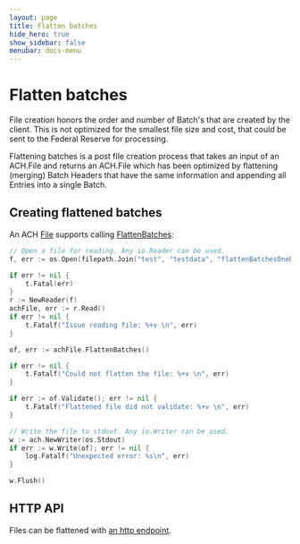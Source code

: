 ```yaml
---
layout: page
title: Flatten batches
hide_hero: true
show_sidebar: false
menubar: docs-menu
---
```


# Flatten batches

File creation honors the order and number of Batch's that are created by the client. This is not optimized for the smallest file size and cost, that could be sent to the Federal Reserve for processing.

Flattening batches is a post file creation process that takes an input of an ACH.File and returns an ACH.File which has been optimized by flattening (merging) Batch Headers that have the same information and appending all Entries into a single Batch.

## Creating flattened batches

An ACH [File](https://godoc.org/github.com/moov-io/ach#File) supports calling [FlattenBatches](https://godoc.org/github.com/moov-io/ach#File.FlattenBatches):

```go
// Open a file for reading. Any io.Reader can be used.
f, err := os.Open(filepath.Join("test", "testdata", "flattenBatchesOneBatchHeader.ach"))

if err != nil {
	t.Fatal(err)
}
r := NewReader(f)
achFile, err := r.Read()
if err != nil {
	t.Fatalf("Issue reading file: %+v \n", err)
}

of, err := achFile.FlattenBatches()

if err != nil {
	t.Fatalf("Could not flatten the file: %+v \n", err)
}

if err := of.Validate(); err != nil {
	t.Fatalf("Flattened file did not validate: %+v \n", err)
}

// Write the file to stdout. Any io.Writer can be used.
w := ach.NewWriter(os.Stdout)
if err := w.Write(of); err != nil {
	log.Fatalf("Unexpected error: %s\n", err)
}

w.Flush()
```

## HTTP API

Files can be flattened with [an http endpoint](https://moov-io.github.io/ach/api/#post-/files/-fileID-/flatten).
